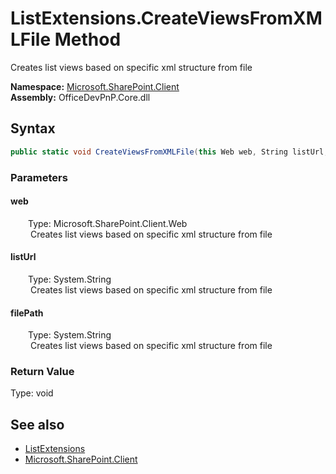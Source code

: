 # ListExtensions.CreateViewsFromXMLFile Method  
 Creates list views based on specific xml structure from file   

**Namespace:** [Microsoft.SharePoint.Client](Microsoft.SharePoint.Client.md)  
**Assembly:** OfficeDevPnP.Core.dll  
## Syntax
```C#
public static void CreateViewsFromXMLFile(this Web web, String listUrl, String filePath)
```
### Parameters
#### web  
&emsp;&emsp;Type: Microsoft.SharePoint.Client.Web  
&emsp;&emsp; Creates list views based on specific xml structure from file   

  

#### listUrl  
&emsp;&emsp;Type: System.String  
&emsp;&emsp; Creates list views based on specific xml structure from file   

  

#### filePath  
&emsp;&emsp;Type: System.String  
&emsp;&emsp; Creates list views based on specific xml structure from file   

  

### Return Value
Type: void  

## See also
- [ListExtensions](Microsoft.SharePoint.Client.ListExtensions.md) 
- [Microsoft.SharePoint.Client](Microsoft.SharePoint.Client.md) 
